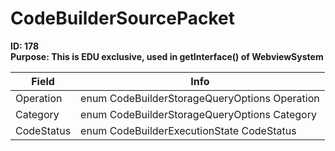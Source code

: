 # CodeBuilderSourcePacket

**ID: 178**  
**Purpose: This is EDU exclusive, used in getInterface() of WebviewSystem**  

<table><thead><tr><th>Field</th><th>Info</th></tr></thead><tbody>
<tr><td>Operation</td><td>enum CodeBuilderStorageQueryOptions Operation</td></tr>
<tr><td>Category</td><td>enum CodeBuilderStorageQueryOptions Category</td></tr>
<tr><td>CodeStatus</td><td>enum CodeBuilderExecutionState CodeStatus</td></tr>
</tbody></table>